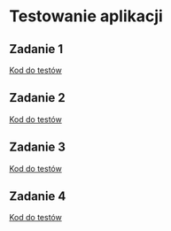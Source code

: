 # Testowanie aplikacji
## Zadanie 1 
   [Kod do testów](../../Zadanie%201/sum.test.js)
## Zadanie 2 
 [Kod do testów](./src/App.test.js)
## Zadanie 3
 [Kod do testów](../../../7-Rest-API/src/App.test.js)
 ## Zadanie 4
 [Kod do testów](./cypress/integration/examples/Zadanie4.spec.js)